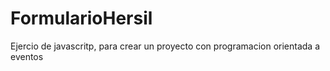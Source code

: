 # FormularioHersil
 Ejercio de javascritp, para crear un proyecto con programacion orientada a eventos
